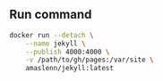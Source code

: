 ## Run command
```sh
docker run --detach \
    --name jekyll \
    --publish 4000:4000 \
    -v /path/to/gh/pages:/var/site \
    amaslenn/jekyll:latest
```
